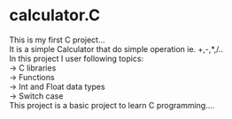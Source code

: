 # calculator.C
This is my first C project...  
It is a simple Calculator that do simple operation ie. +,-,*,/..  
In this project I user following topics:  
  -> C libraries  
  -> Functions  
  -> Int and Float data types  
  -> Switch case  
This project is a basic project to learn C programming....  
